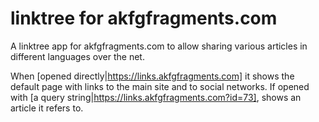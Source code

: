 # linktree for akfgfragments.com

A linktree app for akfgfragments.com to allow sharing various articles in different languages over the net.

When [opened directly|https://links.akfgfragments.com] it shows the default page with links to the main site and to social networks. If opened with [a query string|https://links.akfgfragments.com?id=73], shows an article it refers to.
